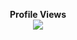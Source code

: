 <p align="center"> 
  <b>Profile Views</b><br>
  <img src="https://profile-counter.glitch.me/michaelsribeiro/count.svg" />
</p>
